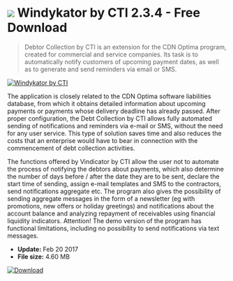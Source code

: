 # ![](https://cdn.softexe.net/static/icon/win.gif) Windykator by CTI 2.3.4 - Free Download

> Debtor Collection by CTI is an extension for the CDN Optima program, created for commercial and service companies. Its task is to automatically notify customers of upcoming payment dates, as well as to generate and send reminders via email or SMS.

[![Windykator by CTI](https://gallery.dpcdn.pl/imgc/Tools/2915/g_-_420x350_1.5_-_x20110606155119_00.png)](https://softexe.net/win/business/other/windykator-by-cti:pppgd.html)

The application is closely related to the CDN Optima software liabilities database, from which it obtains detailed information about upcoming payments or payments whose delivery deadline has already passed. After proper configuration, the Debt Collection by CTI allows fully automated sending of notifications and reminders via e-mail or SMS, without the need for any user service. This type of solution saves time and also reduces the costs that an enterprise would have to bear in connection with the commencement of debt collection activities.
 
 The functions offered by Vindicator by CTI allow the user not to automate the process of notifying the debtors about payments, which also determine the number of days before / after the date they are to be sent, declare the start time of sending, assign e-mail templates and SMS to the contractors, send notifications aggregate etc. The program also gives the possibility of sending aggregate messages in the form of a newsletter (eg with promotions, new offers or holiday greetings) and notifications about the account balance and analyzing repayment of receivables using financial liquidity indicators. Attention!
 The demo version of the program has functional limitations, including no possibility to send notifications via text messages.


- **Update:** Feb 20 2017
- **File size:** 4.60 MB

[![Download](https://cdn.softexe.net/static/img/download.png)](https://softexe.net/win/business/other/windykator-by-cti:pppgd.html)


